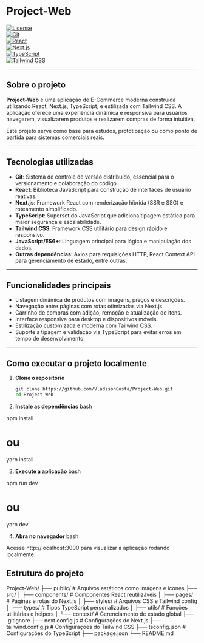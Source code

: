 # Project-Web

[![License](https://img.shields.io/badge/license-MIT-green)](LICENSE)  
[![Git](https://img.shields.io/badge/Git-2.40.0-red?logo=git&logoColor=white)](https://git-scm.com/)  
[![React](https://img.shields.io/badge/React-17.0.2-blue)](https://reactjs.org/)  
[![Next.js](https://img.shields.io/badge/Next.js-12.0.7-black?logo=next.js)](https://nextjs.org/)  
[![TypeScript](https://img.shields.io/badge/TypeScript-4.5-blue?logo=typescript)](https://www.typescriptlang.org/)  
[![Tailwind CSS](https://img.shields.io/badge/TailwindCSS-3.0-blue?logo=tailwind-css)](https://tailwindcss.com/)  

---

## Sobre o projeto

**Project-Web** é uma aplicação de E-Commerce moderna construída utilizando React, Next.js, TypeScript, e estilizada com Tailwind CSS. A aplicação oferece uma experiência dinâmica e responsiva para usuários navegarem, visualizarem produtos e realizarem compras de forma intuitiva.

Este projeto serve como base para estudos, prototipação ou como ponto de partida para sistemas comerciais reais.

---

## Tecnologias utilizadas

- **Git**: Sistema de controle de versão distribuído, essencial para o versionamento e colaboração do código.
- **React**: Biblioteca JavaScript para construção de interfaces de usuário reativas.
- **Next.js**: Framework React com renderização híbrida (SSR e SSG) e roteamento simplificado.
- **TypeScript**: Superset do JavaScript que adiciona tipagem estática para maior segurança e escalabilidade.
- **Tailwind CSS**: Framework CSS utilitário para design rápido e responsivo.
- **JavaScript/ES6+**: Linguagem principal para lógica e manipulação dos dados.
- **Outras dependências**: Axios para requisições HTTP, React Context API para gerenciamento de estado, entre outras.

---

## Funcionalidades principais

- Listagem dinâmica de produtos com imagens, preços e descrições.
- Navegação entre páginas com rotas otimizadas via Next.js.
- Carrinho de compras com adição, remoção e atualização de itens.
- Interface responsiva para desktop e dispositivos móveis.
- Estilização customizada e moderna com Tailwind CSS.
- Suporte a tipagem e validação via TypeScript para evitar erros em tempo de desenvolvimento.

---

## Como executar o projeto localmente

1. **Clone o repositório**
   ```bash
   git clone https://github.com/VladisonCosta/Project-Web.git
   cd Project-Web

2. **Instale as dependências**
bash

npm install
# ou
yarn install

3. **Execute a aplicação**
bash

npm run dev
# ou
yarn dev

4. **Abra no navegador**
bash

Acesse http://localhost:3000 para visualizar a aplicação rodando localmente.

## Estrutura do projeto

Project-Web/
├── public/               # Arquivos estáticos como imagens e ícones
├── src/
│   ├── components/       # Componentes React reutilizáveis
│   ├── pages/            # Páginas e rotas do Next.js
│   ├── styles/           # Arquivos CSS e Tailwind config
│   ├── types/            # Tipos TypeScript personalizados
│   ├── utils/            # Funções utilitárias e helpers
│   └── context/          # Gerenciamento de estado global
├── .gitignore
├── next.config.js        # Configurações do Next.js
├── tailwind.config.js    # Configurações do Tailwind CSS
├── tsconfig.json         # Configurações do TypeScript
├── package.json
└── README.md



